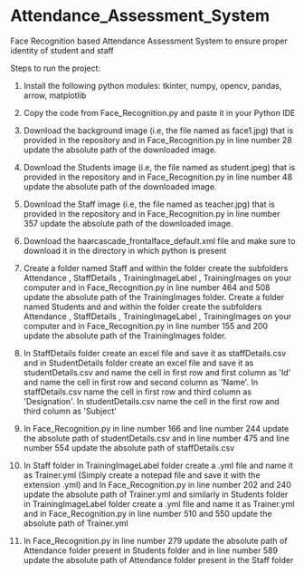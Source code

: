 # Attendance_Assessment_System
Face Recognition based Attendance Assessment System to ensure proper identity of student and staff

Steps to run the project:
1. Install the following python modules:
     tkinter, 
     numpy, 
     opencv, 
     pandas, 
     arrow,
     matplotlib
    
2. Copy the code from Face_Recognition.py and paste it in your Python IDE

3. Download the background image (i.e, the file named as face1.jpg) that is provided in the repository and in Face_Recognition.py in line number 28 update the absolute    path of the downloaded image.

4. Download the Students image (i.e, the file named as student.jpeg) that is provided in the repository and in Face_Recognition.py in line number 48 update the            absolute path of the downloaded image.

5. Download the Staff image (i.e, the file named as teacher.jpg) that is provided in the repository and in Face_Recognition.py in line number 357 update the absolute      path of the downloaded image.

6. Download the haarcascade_frontalface_default.xml file and make sure to download it in the directory in which python is present

7. Create a folder named Staff and within the folder create the subfolders Attendance , StaffDetails , TrainingImageLabel , TrainingImages on your computer and in        Face_Recognition.py in line number 464 and 508 update the absolute path of the TrainingImages folder. Create a folder named Students and and within the folder          create the subfolders Attendance , StaffDetails , TrainingImageLabel , TrainingImages on your computer and in Face_Recognition.py in line number 155 and 200 update    the absolute path of the TrainingImages folder.

8. In StaffDetails folder create an excel file and save it as staffDetails.csv and in StudentDetails folder create an excel file and save it as studentDetails.csv and    name the cell in first row and first column as 'Id' and name the cell in first row and second column as 'Name'. In staffDetails.csv name the cell in first row and      third column as 'Designation'. In studentDetails.csv name the cell in the first row and third column as 'Subject'  

9. In Face_Recognition.py in line number 166 and line number 244 update the absolute path of studentDetails.csv and in line number 475 and line number 554 update the      absolute path of staffDetails.csv

10. In Staff folder in TrainingImageLabel folder create a .yml file and name it as Trainer.yml (Simply create a notepad file and save it with the extension .yml) and       In Face_Recognition.py in line number 202 and 240 update the absolute path of Trainer.yml and similarly in Students folder in TrainingImageLabel folder create a       .yml file and name it as Trainer.yml and in Face_Recognition.py in line number 510 and 550 update the absolute path of Trainer.yml

11. In Face_Recognition.py in line number 279 update the absolute path of Attendance folder present in Students folder and in line number 589 update the absolute path     of Attendance folder present in the Staff folder



















